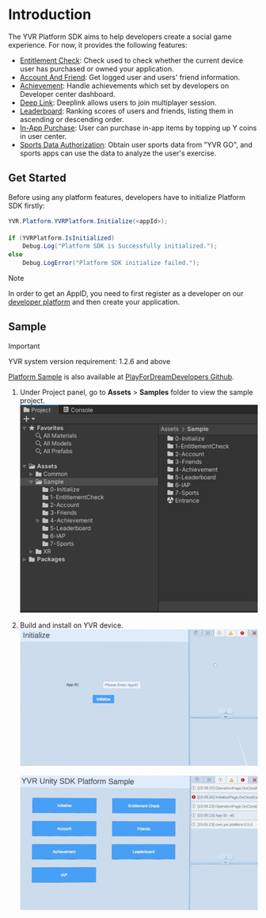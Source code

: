 # Introduction

The YVR Platform SDK aims to help developers create a social game experience. For now, it provides the following features:

-   [Entitlement Check](./EntitlementCheck.md): Check used to check whether the current device user has purchased or owned your application.
-   [Account And Friend](./AccountAndFriends.md): Get logged user and users' friend information.
-   [Achievement](./Achievement.md): Handle achievements which set by developers on Developer center dashboard.
-   [Deep Link](./DeepLink.md): Deeplink allows users to join multiplayer session.
-   [Leaderboard](./Leaderboard.md): Ranking scores of users and friends, listing them in ascending or descending order.
-   [In-App Purchase](./IAPClient.md): User can purchase in-app items by topping up Y coins in user center.
-   [Sports Data Authorization](./SportsDataAuthorization.md): Obtain user sports data from "YVR GO", and sports apps can use the data to analyze the user's exercise.


## Get Started

Before using any platform features, developers have to initialize Platform SDK firstly:

```csharp
YVR.Platform.YVRPlatform.Initialize(<appId>);

if (YVRPlatform.IsInitialized)
    Debug.Log("Platform SDK is Successfully initialized.");
else
    Debug.LogError("Platform SDK initialize failed.");
```

> [!Note]
> In order to get an AppID, you need to first register as a developer on our [developer platform](https://developer.pfdm.cn/yvrdvcenter/) and then create your application.


## Sample

> [!Important]
> YVR system version requirement: 1.2.6 and above

[Platform Sample](https://github.com/YVRDeveloper/PlatformSample-Unity) is also available at [PlayForDreamDevelopers Github](https://github.com/PlayForDreamDevelopers).

1. Under Project panel, go to **Assets** > **Samples** folder to view the sample project. 
    <br />
    ![ProjectFolder](./Samples/ProjectFolder.jpg)
    <br />

2. Build and install on YVR device. 
    <br />
    ![InitializeSample](./Samples/InitializeSample.png)
    <br /><br />
    ![PlatformSample](./Samples/PlatformSample.png)

